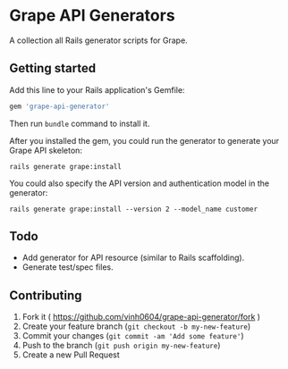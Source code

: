 # Grape API Generators

A collection all Rails generator scripts for Grape.

## Getting started

Add this line to your Rails application's Gemfile:

```ruby
gem 'grape-api-generator'
```

Then run `bundle` command to install it.

After you installed the gem, you could run the generator to generate your Grape API skeleton:

    rails generate grape:install

You could also specify the API version and authentication model in the generator:

    rails generate grape:install --version 2 --model_name customer

## Todo

- Add generator for API resource (similar to Rails scaffolding).
- Generate test/spec files.

## Contributing

1. Fork it ( https://github.com/vinh0604/grape-api-generator/fork )
2. Create your feature branch (`git checkout -b my-new-feature`)
3. Commit your changes (`git commit -am 'Add some feature'`)
4. Push to the branch (`git push origin my-new-feature`)
5. Create a new Pull Request
